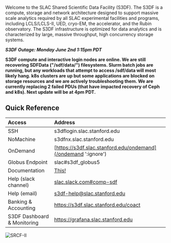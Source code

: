 Welcome to the SLAC Shared Scientific Data Facility (S3DF). The S3DF
is a compute, storage and network architecture designed to support
massive scale analytics required by all SLAC experimental facilities
and programs, including LCLS/LCLS-II, UED, cryo-EM, the accelerator,
and the Rubin observatory. The S3DF infrastructure is optimized for
data analytics and is characterized by large, massive throughput, high
concurrency storage systems.

***S3DF Outage: Monday June 2nd 1:15pm PDT***


**S3DF compute and interactive login nodes are online.
We are still recovering SDFData ("/sdf/data/") filesystems.
Slurm batch jobs are running, but any workloads that attempt to access /sdf/data will most likely hang.
k8s clusters are up but some applications are blocked on storage resources and we are actively troubleshooting them.
We are currently replacing 2 failed PDUs (that have impacted recovery of Ceph and k8s).
Next update will be at 4pm PDT.**


## Quick Reference

| Access 	| Address | 
| :--- | :--- |
| SSH 	|  s3dflogin.slac.stanford.edu|
| NoMachine |  s3dfnx.slac.stanford.edu|
| OnDemand 	| [https://s3df.slac.stanford.edu/ondemand](/ondemand ':ignore') |	
| Globus Endpoint 	| slac#s3df_globus5|
| Documentation | [This!](/ ':ignore')|
| Help (slack channel) | [slac.slack.com#comp-sdf](https://app.slack.com/client/T1X4J8FJ8/C01965DTG91)|
| Help (email) | s3df-help@slac.stanford.edu|
| Banking & Accounting | https://s3df.slac.stanford.edu/coact|
| S3DF Dashboard & Monitoring | https://grafana.slac.stanford.edu|


![SRCF-II](assets/srcf-ii.png)
